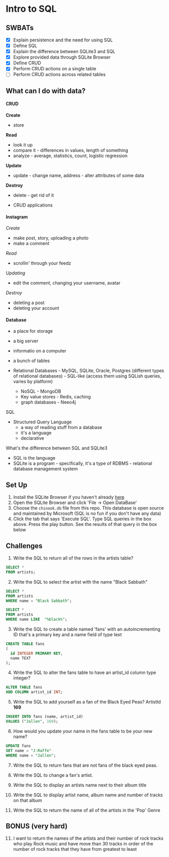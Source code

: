 # Intro to SQL

## SWBATs

*  [x] Explain persistence and the need for using SQL
*  [x] Define SQL
*  [x] Explain the difference between SQLite3 and SQL
*  [x] Explore provided data through SQLite Browser
*  [x] Define CRUD
*  [x] Perform CRUD actions on a single table
*  [ ] Perform CRUD actions across related tables

## What can I do with data?


#### CRUD

__Create__
- store


__Read__
- look it up
- compare it - differences in values, length of something
- analyze - average, statistics, count, logistic regression


__Update__
- update - change name, address - alter attributes of some data

__Destroy__
- delete - get rid of it

- CRUD applications

#### Instagram

_Create_
- make post, story, uploading a photo
- make a comment

_Read_
- scrollin' through your feedz

_Updating_
- edit the comment, changing your username, avatar

_Destroy_
- deleting a post
- deleting your account

#### Database
- a place for storage
- a big server
- informatio on a computer
- a bunch of tables

- Relational Databases - MySQL, SQLite, Oracle, Postgres (different types of relational databases) - SQL-like (access them using SQLish queries, varies by platform)
  - NoSQL - MongoDB
  - Key value stores - Redis, caching
  - graph databases - Neeo4j

SQL
- Structured Query Language
  - a way of reading stuff from a database
  - it's a language
  - declarative

What's the difference between SQL and SQLite3
- SQL is the language
- SQLite is a program  - specifically, it's a type of RDBMS - relational database management system

## Set Up 

1. Install the SQLite Browser if you haven't already [here](http://sqlitebrowser.org/)
2. Open the SQLite Browser and click 'File -> Open DataBase'
3. Choose the `chinook.db` file from this repo. This database is open source and maintained by Microsoft (SQL is no fun if you don't have any data)
4. Click the tab that says 'Execute SQL'. Type SQL queries in the box above. Press the play button. See the results of that query in the box below

## Challenges

1. Write the SQL to return all of the rows in the artists table?

```sql
SELECT *
FROM artists;
```

2. Write the SQL to select the artist with the name "Black Sabbath"

```sql
SELECT *
FROM artists
WHERE name = "Black Sabbath";
```

```sql
SELECT *
FROM artists
WHERE name LIKE  "%black%";
```

3. Write the SQL to create a table named 'fans' with an autoincrementing ID that's a primary key and a name field of type text

```sql
CREATE TABLE fans
(
  id INTEGER PRIMARY KEY,
  name TEXT
);
```
4. Write the SQL to alter the fans table to have an artist_id column type integer?

```sql
ALTER TABLE fans
ADD COLUMN artist_id INT;
```

5. Write the SQL to add yourself as a fan of the Black Eyed Peas? ArtistId **169**

```sql
INSERT INTO fans (name, artist_id)
VALUES ("Jallen", 169);
```
6. How would you update your name in the fans table to be your new name?

```sql
UPDATE fans
SET name = "J-Raffe"
WHERE name = "Jallen";
```

7. Write the SQL to return fans that are not fans of the black eyed peas.

7. Write the SQL to change a fan's artist.

8. Write the SQL to display an artists name next to their album title

9. Write the SQL to display artist name, album name and number of tracks on that album

10. Write the SQL to return the name of all of the artists in the 'Pop' Genre


## BONUS (very hard)

11. I want to return the names of the artists and their number of rock tracks
    who play Rock music
    and have move than 30 tracks
    in order of the number of rock tracks that they have
    from greatest to least

